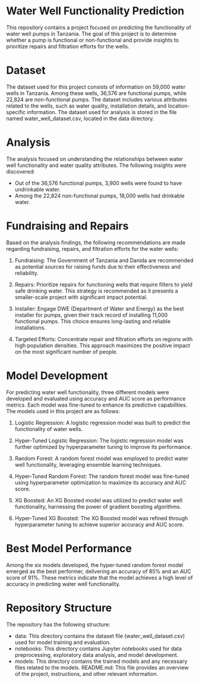 
# Water Well Functionality Prediction
This repository contains a project focused on predicting the functionality of water well pumps in Tanzania. The goal of this project is to determine whether a pump is functional or non-functional and provide insights to prioritize repairs and filtration efforts for the wells.

# Dataset
The dataset used for this project consists of information on 59,000 water wells in Tanzania. Among these wells, 36,576 are functional pumps, while 22,824 are non-functional pumps. The dataset includes various attributes related to the wells, such as water quality, installation details, and location-specific information. The dataset used for analysis is stored in the file named water_well_dataset.csv, located in the data directory.

# Analysis
The analysis focused on understanding the relationships between water well functionality and water quality attributes. The following insights were discovered:

- Out of the 36,576 functional pumps, 3,900 wells were found to have undrinkable water.
- Among the 22,824 non-functional pumps, 18,000 wells had drinkable water.

# Fundraising and Repairs
Based on the analysis findings, the following recommendations are made regarding fundraising, repairs, and filtration efforts for the water wells:

1. Fundraising: The Government of Tanzania and Danida are recommended as potential sources for raising funds due to their effectiveness and reliability.

2. Repairs: Prioritize repairs for functioning wells that require filters to yield safe drinking water. This strategy is recommended as it presents a smaller-scale project with significant impact potential.

3. Installer: Engage DWE (Department of Water and Energy) as the best installer for pumps, given their track record of installing 11,000 functional pumps. This choice ensures long-lasting and reliable installations.

4. Targeted Efforts: Concentrate repair and filtration efforts on regions with high population densities. This approach maximizes the positive impact on the most significant number of people.

# Model Development
For predicting water well functionality, three different models were developed and evaluated using accuracy and AUC score as performance metrics. Each model was fine-tuned to enhance its predictive capabilities. The models used in this project are as follows:

1. Logistic Regression: A logistic regression model was built to predict the functionality of water wells.

2. Hyper-Tuned Logistic Regression: The logistic regression model was further optimized by hyperparameter tuning to improve its performance.

3. Random Forest: A random forest model was employed to predict water well functionality, leveraging ensemble learning techniques.

4. Hyper-Tuned Random Forest: The random forest model was fine-tuned using hyperparameter optimization to maximize its accuracy and AUC score.

5. XG Boosted: An XG Boosted model was utilized to predict water well functionality, harnessing the power of gradient boosting algorithms.

6. Hyper-Tuned XG Boosted: The XG Boosted model was refined through hyperparameter tuning to achieve superior accuracy and AUC score.

# Best Model Performance
Among the six models developed, the hyper-tuned random forest model emerged as the best performer, delivering an accuracy of 85% and an AUC score of 91%. These metrics indicate that the model achieves a high level of accuracy in predicting water well functionality.

# Repository Structure
The repository has the following structure:

- data: This directory contains the dataset file (water_well_dataset.csv) used for model training and evaluation.
- notebooks: This directory contains Jupyter notebooks used for data preprocessing, exploratory data analysis, and model development.
- models: This directory contains the trained models and any necessary files related to the models.
README.md: This file provides an overview of the project, instructions, and other relevant information.